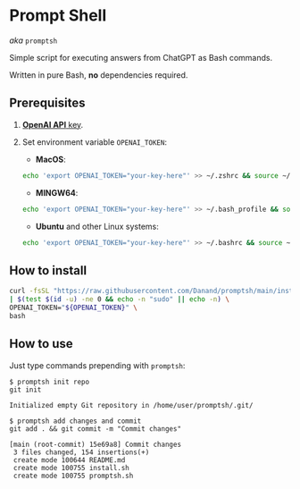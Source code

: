 # Prompt **Sh**ell

_aka_ `promptsh`

Simple script for executing answers from ChatGPT as Bash commands.

Written in pure Bash, **no** dependencies required.

## Prerequisites

1. [**OpenAI API** key](https://platform.openai.com/account/api-keys).
2. Set environment variable `OPENAI_TOKEN`:
   - **MacOS**:

   ```bash
   echo 'export OPENAI_TOKEN="your-key-here"' >> ~/.zshrc && source ~/.zshrc
   ```

   - **MINGW64**:

   ```bash
   echo 'export OPENAI_TOKEN="your-key-here"' >> ~/.bash_profile && source ~/.bash_profile
   ```

   - **Ubuntu** and other Linux systems:

   ```bash
   echo 'export OPENAI_TOKEN="your-key-here"' >> ~/.bashrc && source ~/.bashrc
   ```

## How to install

```bash
curl -fsSL "https://raw.githubusercontent.com/Danand/promptsh/main/install.sh" \
| $(test $(id -u) -ne 0 && echo -n "sudo" || echo -n) \
OPENAI_TOKEN="${OPENAI_TOKEN}" \
bash
```

## How to use

Just type commands prepending with `promptsh`:

```log
$ promptsh init repo
git init

Initialized empty Git repository in /home/user/promptsh/.git/

$ promptsh add changes and commit
git add . && git commit -m "Commit changes"

[main (root-commit) 15e69a8] Commit changes
 3 files changed, 154 insertions(+)
 create mode 100644 README.md
 create mode 100755 install.sh
 create mode 100755 promptsh.sh
```
